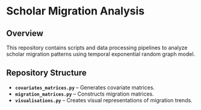 # Scholar Migration Analysis

## Overview
This repository contains scripts and data processing pipelines to analyze scholar migration patterns using temporal exponential random graph model.

## Repository Structure
- **`covariates_matrices.py`** – Generates covariate matrices.
- **`migration_matrices.py`** – Constructs migration matrices.
- **`visualisations.py`** – Creates visual representations of migration trends.
